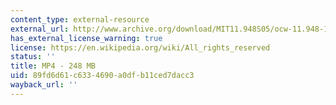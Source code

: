 ```yaml
---
content_type: external-resource
external_url: http://www.archive.org/download/MIT11.948S05/ocw-11.948-14feb2005-220k.mp4
has_external_license_warning: true
license: https://en.wikipedia.org/wiki/All_rights_reserved
status: ''
title: MP4 - 248 MB
uid: 89fd6d61-c633-4690-a0df-b11ced7dacc3
wayback_url: ''
---
```


